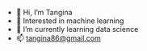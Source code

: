 - 👋 Hi, I’m Tangina 
- 👀 Interested in machine learning
- 🌱 I’m currently learning data science
- 📫 tangina86@gmail.com

<!---
tparvez14/tparvez14 is a ✨ special ✨ repository because its `README.md` (this file) appears on your GitHub profile.
You can click the Preview link to take a look at your changes.
--->
